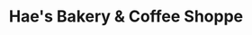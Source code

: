 ---
title: "Hae's Bakery & Coffee Shoppe"
url: /springfield/haes-bakery-and-coffee-shoppe/
shop: bakery
---